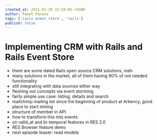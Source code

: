 ```yaml
---
created_at: 2021-01-29 22:54:06 +0100
author: Paweł Pacana
tags: ['rails event store', 'rails']
publish: false
---
```



# Implementing CRM with Rails and Rails Event Store

* there are some dated Rails open source CRM solutions, meh
* many solutions in the market, all of them having 90% of not needed functionality
* still integrating with data sources either way
* fleshing out concepts via event storming
* fairly simple use case: listing, details and search
* mailchimp mailing list since the beginning of product at Arkency, good place to start mining
* structure of member in API
* how to transform this into events
* on valid_at and bi-temporal features in RES 2.0
* RES Browser feature demo
* next episode teaser: read models


